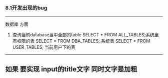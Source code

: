 ### 8.1开发出现的bug

---------------
数据库 方面

1. 查询当前database当中全部的table
SELECT * FROM ALL_TABLES;系统里有权限的表
SELECT * FROM DBA_TABLES; 系统表
SELECT * FROM USER_TABLES; 当前用户下的表


---------------------
如果 要实现 input的title文字 同时文字是加粗
---------------------

